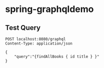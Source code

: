 # spring-graphqldemo

## Test Query

```
POST localhost:8080/graphql
Content-Type: application/json

{
	"query":"{findAllBooks { id title } }"
}
```
